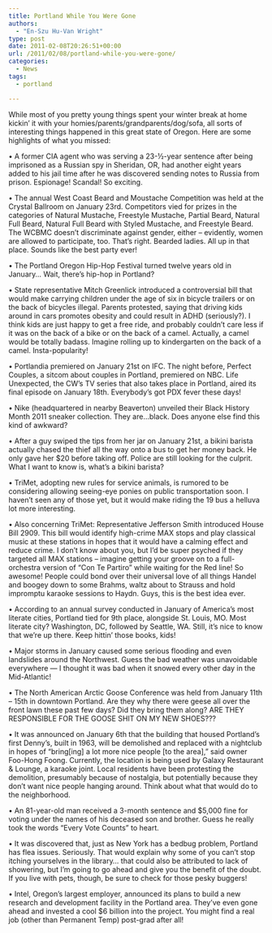 ```yaml
---
title: Portland While You Were Gone
authors: 
  - "En-Szu Hu-Van Wright"
type: post
date: 2011-02-08T20:26:51+00:00
url: /2011/02/08/portland-while-you-were-gone/
categories:
  - News
tags:
  - portland

---
```

While most of you pretty young things spent your winter break at home kickin’ it with your homies/parents/grandparents/dog/sofa, all sorts of interesting things happened in this great state of Oregon. Here are some highlights of what you missed:

• A former CIA agent who was serving a 23-½-year sentence after being imprisoned as a Russian spy in Sheridan, OR, had another eight years added to his jail time after he was discovered sending notes to Russia from prison. Espionage! Scandal! So exciting.

• The annual West Coast Beard and Moustache Competition was held at the Crystal Ballroom on January 23rd. Competitors vied for prizes in the categories of Natural Mustache, Freestyle Mustache, Partial Beard, Natural Full Beard, Natural Full Beard with Styled Mustache, and Freestyle Beard. The WCBMC doesn’t discriminate against gender, either – evidently, women are allowed to participate, too. That’s right. Bearded ladies. All up in that place. Sounds like the best party ever!

• The Portland Oregon Hip-Hop Festival turned twelve years old in January… Wait, there’s hip-hop in Portland?

• State representative Mitch Greenlick introduced a controversial bill that would make carrying children under the age of six in bicycle trailers or on the back of bicycles illegal. Parents protested, saying that driving kids around in cars promotes obesity and could result in ADHD (seriously?). I think kids are just happy to get a free ride, and probably couldn’t care less if it was on the back of a bike or on the back of a camel. Actually, a camel would be totally badass. Imagine rolling up to kindergarten on the back of a camel. Insta-popularity!

• Portlandia premiered on January 21st on IFC. The night before, Perfect Couples, a sitcom about couples in Portland, premiered on NBC. Life Unexpected, the CW’s TV series that also takes place in Portland, aired its final episode on January 18th. Everybody’s got PDX fever these days! 

• Nike (headquartered in nearby Beaverton) unveiled their Black History Month 2011 sneaker collection. They are…black. Does anyone else find this kind of awkward?

• After a guy swiped the tips from her jar on January 21st, a bikini barista actually chased the thief all the way onto a bus to get her money back. He only gave her $20 before taking off. Police are still looking for the culprit. What I want to know is, what’s a bikini barista?

• TriMet, adopting new rules for service animals, is rumored to be considering allowing seeing-eye ponies on public transportation soon. I haven’t seen any of those yet, but it would make riding the 19 bus a helluva lot more interesting.

• Also concerning TriMet: Representative Jefferson Smith introduced House Bill 2909. This bill would identify high-crime MAX stops and play classical music at these stations in hopes that it would have a calming effect and reduce crime. I don’t know about you, but I’d be super psyched if they targeted all MAX stations – imagine getting your groove on to a full-orchestra version of “Con Te Partiro” while waiting for the Red line! So awesome! People could bond over their universal love of all things Handel and boogey down to some Brahms, waltz about to Strauss and hold impromptu karaoke sessions to Haydn. Guys, this is the best idea ever.

• According to an annual survey conducted in January of America’s most literate cities, Portland tied for 9th place, alongside St. Louis, MO. Most literate city? Washington, DC, followed by Seattle, WA. Still, it’s nice to know that we’re up there. Keep hittin’ those books, kids!

• Major storms in January caused some serious flooding and even landslides around the Northwest. Guess the bad weather was unavoidable everywhere — I thought it was bad when it snowed every other day in the Mid-Atlantic!

• The North American Arctic Goose Conference was held from January 11th – 15th in downtown Portland. Are they why there were geese all over the front lawn these past few days? Did they bring them along? ARE THEY RESPONSIBLE FOR THE GOOSE SHIT ON MY NEW SHOES???

• It was announced on January 6th that the building that housed Portland’s first Denny’s, built in 1963, will be demolished and replaced with a nightclub in hopes of “bring[ing] a lot more nice people [to the area],” said owner Foo-Hong Foong. Currently, the location is being used by Galaxy Restaurant & Lounge, a karaoke joint. Local residents have been protesting the demolition, presumably because of nostalgia, but potentially because they don’t want nice people hanging around. Think about what that would do to the neighborhood.

• An 81-year-old man received a 3-month sentence and $5,000 fine for voting under the names of his deceased son and brother. Guess he really took the words “Every Vote Counts” to heart.

• It was discovered that, just as New York has a bedbug problem, Portland has flea issues. Seriously. That would explain why some of you can’t stop itching yourselves in the library… that could also be attributed to lack of showering, but I’m going to go ahead and give you the benefit of the doubt. If you live with pets, though, be sure to check for those pesky buggers!

• Intel, Oregon’s largest employer, announced its plans to build a new research and development facility in the Portland area. They’ve even gone ahead and invested a cool $6 billion into the project. You might find a real job (other than Permanent Temp) post-grad after all!